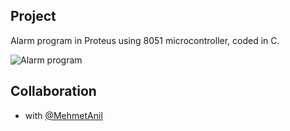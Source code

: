 ## Project

Alarm program in Proteus using 8051 microcontroller, coded in C. 

![Alarm program](https://user-images.githubusercontent.com/43893190/161914726-1c6533c6-1bfa-4e7b-87c9-f5a9a347bde9.jpg)

## Collaboration

- with [@MehmetAnil](https://github.com/MehmetAnil) 
